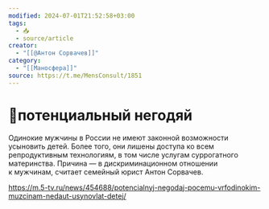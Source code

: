 ```yaml
---
modified: 2024-07-01T21:52:58+03:00
tags:
  - 📥
  - source/article
creator:
  - "[[@Антон Сорвачев]]"
category:
  - "[[Маносфера]]"
source: https://t.me/MensConsult/1851
---
```


# 📜потенциальный негодяй

Одинокие мужчины в России не имеют законной возможности усыновить детей. Более того, они лишены доступа ко всем репродуктивным технологиям, в том числе услугам суррогатного материнства. Причина — в дискриминационном отношении к мужчинам, считает семейный юрист Антон Сорвачев.

https://m.5-tv.ru/news/454688/potencialnyj-negodaj-pocemu-vrfodinokim-muzcinam-nedaut-usynovlat-detej/
